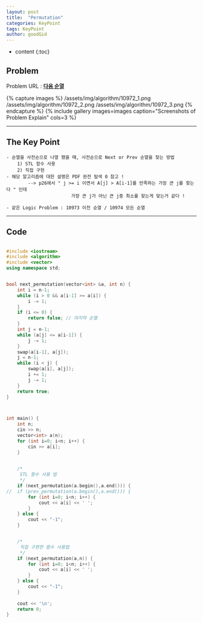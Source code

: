 ```yaml
---
layout: post
title:  "Permutation"
categories: KeyPoint
tags: KeyPoint
author: goodGid
---
```

* content
{:toc}


## Problem
Problem URL : **[다음 순열](https://www.acmicpc.net/problem/10972)**

{% capture images %}
    /assets/img/algorithm/10972_1.png
    /assets/img/algorithm/10972_2.png
    /assets/img/algorithm/10972_3.png
{% endcapture %}
{% include gallery images=images caption="Screenshots of Problem Explain" cols=3 %}

---

## The Key Point

```
- 순열을 사전순으로 나열 했을 때, 사전순으로 Next or Prev 순열을 찾는 방법
    1) STL 함수 사용
    2) 직접 구현
- 해당 알고리즘에 대한 설명은 PDF 완전 탐색 0 참고 !
        --> p26에서 " j >= i 이면서 A[j] > A[i-1]를 만족하는 가장 큰 j를 찾는다 " 인데
                        가장 큰 j가 아닌 큰 j중 최소를 찾는게 맞는거 같다 !
 
- 같은 Logic Problem : 10973 이전 순열 / 10974 모든 순열
```  

---

## Code
``` cpp

#include <iostream>
#include <algorithm>
#include <vector>
using namespace std;


bool next_permutation(vector<int> &a, int n) {
    int i = n-1;
    while (i > 0 && a[i-1] >= a[i]) {
        i -= 1;
    }
    if (i <= 0) {
        return false; // 마지막 순열
    }
    int j = n-1;
    while (a[j] <= a[i-1]) {
        j -= 1;
    }
    swap(a[i-1], a[j]);
    j = n-1;
    while (i < j) {
        swap(a[i], a[j]);
        i += 1;
        j -= 1;
    }
    return true;
}



int main() {
    int n;
    cin >> n;
    vector<int> a(n);
    for (int i=0; i<n; i++) {
        cin >> a[i];
    }
    

    /*
     STL 함수 사용 법
     */
    if (next_permutation(a.begin(),a.end())) {
//  if (prev_permutation(a.begin(),a.end())) {
        for (int i=0; i<n; i++) {
            cout << a[i] << ' ';
        }
    } else {
        cout << "-1";
    }


    /*
     직접 구현한 함수 사용법
     */
    if (next_permutation(a,n)) {
        for (int i=0; i<n; i++) {
            cout << a[i] << ' ';
        }
    } else {
        cout << "-1";
    }
    
    cout << '\n';
    return 0;
}

```



